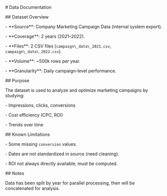 \# Data Documentation



\## Dataset Overview

\- \*\*Source\*\*: Company Marketing Campaign Data (internal system export).

\- \*\*Coverage\*\*: 2 years (2021–2022).

\- \*\*Files\*\*: 2 CSV files (`campaign\_data\_2021.csv`, `campaign\_data\_2022.csv`).

\- \*\*Volume\*\*: ~500k rows per year.

\- \*\*Granularity\*\*: Daily campaign-level performance.



\## Purpose

The dataset is used to analyze and optimize marketing campaigns by studying:

\- Impressions, clicks, conversions

\- Cost efficiency (CPC, ROI)

\- Trends over time



\## Known Limitations

\- Some missing `conversion` values.

\- Dates are not standardized in source (need cleaning).

\- ROI not always directly available, must be computed.



\## Notes

Data has been split by year for parallel processing, then will be concatenated for analysis.

